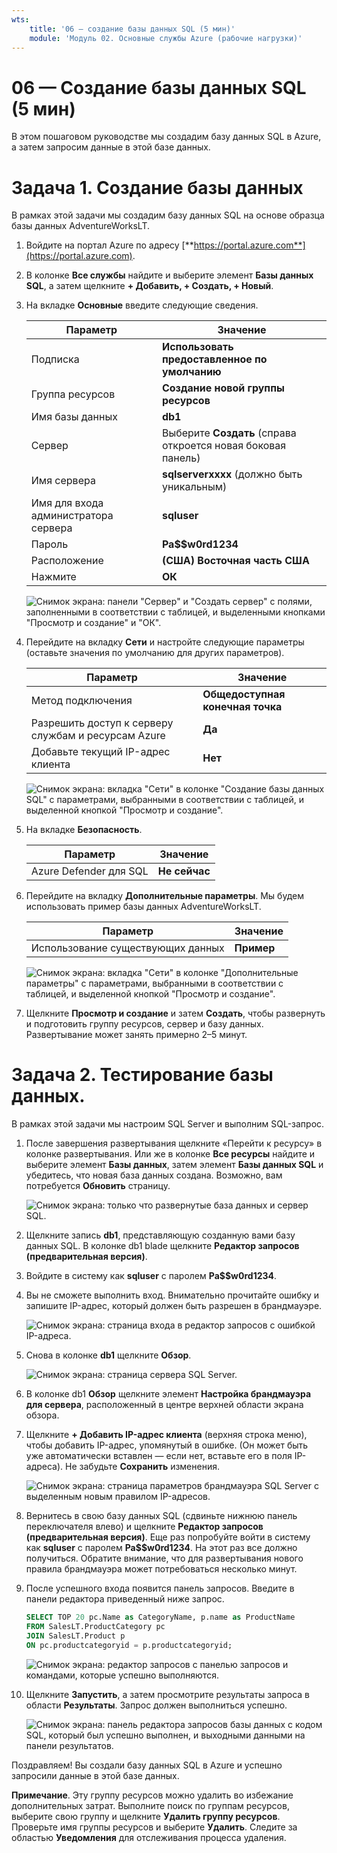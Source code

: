 ```yaml
---
wts:
    title: '06 — создание базы данных SQL (5 мин)'
    module: 'Модуль 02. Основные службы Azure (рабочие нагрузки)'
---
```


# 06 — Создание базы данных SQL (5 мин)

В этом пошаговом руководстве мы создадим базу данных SQL в Azure, а затем запросим данные в этой базе данных.

# Задача 1. Создание базы данных 

В рамках этой задачи мы создадим базу данных SQL на основе образца базы данных AdventureWorksLT. 

1. Войдите на портал Azure по адресу [**https://portal.azure.com**](https://portal.azure.com).

2. В колонке **Все службы** найдите и выберите элемент **Базы данных SQL**, а затем щелкните **+ Добавить, + Создать, + Новый**. 

3. На вкладке **Основные** введите следующие сведения.  

    | Параметр | Значение | 
    | --- | --- |
    | Подписка | **Использовать предоставленное по умолчанию** |
    | Группа ресурсов | **Создание новой группы ресурсов** |
    | Имя базы данных| **db1** | 
    | Сервер | Выберите **Создать** (справа откроется новая боковая панель)|
    | Имя сервера | **sqlserverxxxx** (должно быть уникальным) | 
    | Имя для входа администратора сервера | **sqluser** |
    | Пароль | **Pa$$w0rd1234** |
    | Расположение | **(США) Восточная часть США** |
    | Нажмите  | **ОК** |

   ![Снимок экрана: панели "Сервер" и "Создать сервер" с полями, заполненными в соответствии с таблицей, и выделенными кнопками "Просмотр и создание" и "ОК".](../images/0501.png)

4. Перейдите на вкладку **Сети** и настройте следующие параметры (оставьте значения по умолчанию для других параметров). 

    | Параметр | Значение | 
    | --- | --- |
    | Метод подключения | **Общедоступная конечная точка** |    
    | Разрешить доступ к серверу службам и ресурсам Azure | **Да** |
    | Добавьте текущий IP-адрес клиента | **Нет** |
    
   ![Снимок экрана: вкладка "Сети" в колонке "Создание базы данных SQL" с параметрами, выбранными в соответствии с таблицей, и выделенной кнопкой "Просмотр и создание".](../images/0501b.png)

5. На вкладке **Безопасность**. 

    | Параметр | Значение | 
    | --- | --- |
    | Azure Defender для SQL| **Не сейчас** |
    
6. Перейдите на вкладку **Дополнительные параметры**. Мы будем использовать пример базы данных AdventureWorksLT.

    | Параметр | Значение | 
    | --- | --- |
    | Использование существующих данных | **Пример** |

    ![Снимок экрана: вкладка "Сети" в колонке "Дополнительные параметры" с параметрами, выбранными в соответствии с таблицей, и выделенной кнопкой "Просмотр и создание".](../images/0501c.png)

7. Щелкните **Просмотр и создание** и затем **Создать**, чтобы развернуть и подготовить группу ресурсов, сервер и базу данных. Развертывание может занять примерно 2–5 минут.


# Задача 2. Тестирование базы данных.

В рамках этой задачи мы настроим SQL Server и выполним SQL-запрос. 

1. После завершения развертывания щелкните «Перейти к ресурсу» в колонке развертывания. Или же в колонке **Все ресурсы** найдите и выберите элемент **Базы данных**, затем элемент **Базы данных SQL** и убедитесь, что новая база данных создана. Возможно, вам потребуется **Обновить** страницу.

    ![Снимок экрана: только что развернутые база данных и сервер SQL.](../images/0502.png)

2. Щелкните запись **db1**, представляющую созданную вами базу данных SQL. В колонке db1 blade щелкните **Редактор запросов (предварительная версия)**.

3. Войдите в систему как **sqluser** с паролем **Pa$$w0rd1234**.

4. Вы не сможете выполнить вход. Внимательно прочитайте ошибку и запишите IP-адрес, который должен быть разрешен в брандмауэре. 

    ![Снимок экрана: страница входа в редактор запросов с ошибкой IP-адреса.](../images/0503.png)

5. Снова в колонке **db1** щелкните **Обзор**. 

    ![Снимок экрана: страница сервера SQL Server.](../images/0504.png)

6. В колонке db1 **Обзор** щелкните элемент **Настройка брандмауэра для сервера**, расположенный в центре верхней области экрана обзора.

7. Щелкните **+ Добавить IP-адрес клиента** (верхняя строка меню), чтобы добавить IP-адрес, упомянутый в ошибке. (Он может быть уже автоматически вставлен — если нет, вставьте его в поля IP-адреса). Не забудьте **Сохранить** изменения. 

    ![Снимок экрана: страница параметров брандмауэра SQL Server с выделенным новым правилом IP-адресов.](../images/0506.png)

8. Вернитесь в свою базу данных SQL (сдвиньте нижнюю панель переключателя влево) и щелкните **Редактор запросов (предварительная версия)**. Еще раз попробуйте войти в систему как **sqluser** с паролем **Pa$$w0rd1234**. На этот раз все должно получиться. Обратите внимание, что для развертывания нового правила брандмауэра может потребоваться несколько минут. 

9. После успешного входа появится панель запросов. Введите в панели редактора приведенный ниже запрос. 

    ```SQL
    SELECT TOP 20 pc.Name as CategoryName, p.name as ProductName
    FROM SalesLT.ProductCategory pc
    JOIN SalesLT.Product p
    ON pc.productcategoryid = p.productcategoryid;
    ```

    ![Снимок экрана: редактор запросов с панелью запросов и командами, которые успешно выполняются.](../images/0507.png)

10. Щелкните **Запустить**, а затем просмотрите результаты запроса в области **Результаты**. Запрос должен выполниться успешно.

    ![Снимок экрана: панель редактора запросов базы данных с кодом SQL, который был успешно выполнен, и выходными данными на панели результатов.](../images/0508.png)

Поздравляем! Вы создали базу данных SQL в Azure и успешно запросили данные в этой базе данных.

**Примечание**. Эту группу ресурсов можно удалить во избежание дополнительных затрат. Выполните поиск по группам ресурсов, выберите свою группу и щелкните **Удалить группу ресурсов**. Проверьте имя группы ресурсов и выберите **Удалить**. Следите за областью **Уведомления** для отслеживания процесса удаления.
